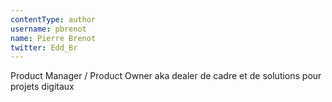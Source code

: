 ```yaml
---
contentType: author
username: pbrenot
name: Pierre Brenot
twitter: Edd_Br
---
```

Product Manager / Product Owner aka dealer de cadre et de solutions pour projets digitaux
